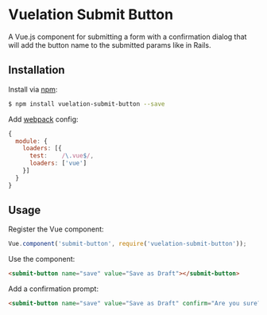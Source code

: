 # Vuelation Submit Button

A Vue.js component for submitting a form with a confirmation dialog that will add the button name to the submitted params like in Rails.

## Installation

Install via [npm](https://www.npmjs.com):

```sh
$ npm install vuelation-submit-button --save
```

Add [webpack](http://webpack.github.io) config:

```js
{
  module: {
    loaders: [{
      test:    /\.vue$/,
      loaders: ['vue']
    }]
  }
}
```

## Usage

Register the Vue component:

```js
Vue.component('submit-button', require('vuelation-submit-button'));
```

Use the component:

```html
<submit-button name="save" value="Save as Draft"></submit-button>
```

Add a confirmation prompt:

```html
<submit-button name="save" value="Save as Draft" confirm="Are you sure?"></submit-button>
```
